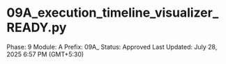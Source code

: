 # 09A_execution_timeline_visualizer_READY.py

Phase: 9
Module: A
Prefix: 09A_
Status: Approved
Last Updated: July 28, 2025 6:57 PM (GMT+5:30)
